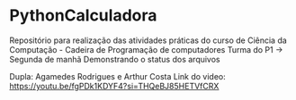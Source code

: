 # PythonCalculadora

Repositório para realização das atividades práticas do curso de Ciência da Computação - Cadeira de Programação de computadores
Turma do P1 -> Segunda de manhã
Demonstrando o status dos arquivos

Dupla: Agamedes Rodrigues e Arthur Costa
Link do video: https://youtu.be/fgPDk1KDYF4?si=THQeBJ85HETVfCRX
